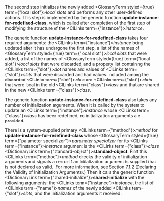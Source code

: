  



The second step initializes the newly added <GlossaryTerm styled={true} term={"local slot"}><i>local slots</i></GlossaryTerm> and performs any other user-defined actions. This step is implemented by the generic function **update-instance-for-redefined-class**, which is called after completion of the first step of modifying the structure of the <ClLinks  term={"instance"}><i>instance</i></ClLinks>. 



The generic function **update-instance-for-redefined-class** takes four required arguments: the <ClLinks  term={"instance"}><i>instance</i></ClLinks> being updated after it has undergone the first step, a list of the names of <GlossaryTerm styled={true} term={"local slot"}><i>local slots</i></GlossaryTerm> that were added, a list of the names of <GlossaryTerm styled={true} term={"local slot"}><i>local slots</i></GlossaryTerm> that were discarded, and a property list containing the <ClLinks  term={"slot"}><i>slot</i></ClLinks> names and values of <ClLinks  term={"slot"}><i>slots</i></ClLinks> that were discarded and had values. Included among the discarded <ClLinks  term={"slot"}><i>slots</i></ClLinks> are <ClLinks  term={"slot"}><i>slots</i></ClLinks> that were local in the old <ClLinks  term={"class"}><i>class</i></ClLinks> and that are shared in the new <ClLinks  term={"class"}><i>class</i></ClLinks>. 



The generic function **update-instance-for-redefined-class** also takes any number of initialization arguments. When it is called by the system to update an <ClLinks  term={"instance"}><i>instance</i></ClLinks> whose <ClLinks  term={"class"}><i>class</i></ClLinks> has been redefined, no initialization arguments are provided. 



There is a system-supplied primary <ClLinks  term={"method"}><i>method</i></ClLinks> for **update-instance-for-redefined-class** whose <GlossaryTerm styled={true} term={"parameter specializer"}><i>parameter specializer</i></GlossaryTerm> for its <ClLinks  term={"instance"}><i>instance</i></ClLinks> argument is the <ClLinks  term={"class"}><i>class</i></ClLinks> <DictionaryLink  term={"standard-object"}><b>standard-object</b></DictionaryLink>. First this <ClLinks  term={"method"}><i>method</i></ClLinks> checks the validity of initialization arguments and signals an error if an initialization argument is supplied that is not declared as valid. (For more information, see Section 7.1.2 (Declaring the Validity of Initialization Arguments).) Then it calls the generic function <DictionaryLink  term={"shared-initialize"}><b>shared-initialize</b></DictionaryLink> with the following arguments: the <ClLinks  term={"instance"}><i>instance</i></ClLinks>, the list of <ClLinks  term={"name"}><i>names</i></ClLinks> of the newly added <ClLinks  term={"slot"}><i>slots</i></ClLinks>, and the initialization arguments it received. 



